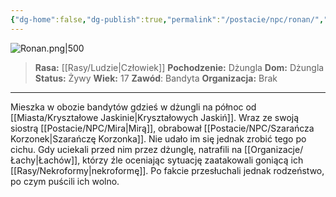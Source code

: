 ```yaml
---
{"dg-home":false,"dg-publish":true,"permalink":"/postacie/npc/ronan/","dgPassFrontmatter":true}
---
```


![Ronan.png|500](/img/user/Vault/Grafiki/NPC/Ronan.png)

> **Rasa:** [[Rasy/Ludzie\|Człowiek]]
> **Pochodzenie:** Dżungla
> **Dom:** Dżungla
> **Status:** Żywy
> **Wiek:** 17
> **Zawód**: Bandyta
> **Organizacja:** Brak

---

Mieszka w obozie bandytów gdzieś w dżungli na północ od [[Miasta/Kryształowe Jaskinie\|Kryształowych Jaskiń]]. Wraz ze swoją siostrą [[Postacie/NPC/Mira\|Mirą]], obrabował [[Postacie/NPC/Szarańcza Korzonek\|Szarańczę Korzonka]]. Nie udało im się jednak zrobić tego po cichu. Gdy uciekali przed nim przez dżunglę, natrafili na [[Organizacje/Łachy\|Łachów]], którzy źle oceniając sytuację zaatakowali goniącą ich [[Rasy/Nekroformy\|nekroformę]]. Po fakcie przesłuchali jednak rodzeństwo, po czym puścili ich wolno.